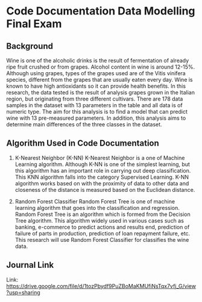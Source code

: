 # Code Documentation Data Modelling Final Exam
## Background
Wine is one of the alcoholic drinks is the result of fermentation of already ripe fruit crushed or from grapes. 
Alcohol content in wine is around 12-15%. 
Although using grapes, types of the grapes used are of the Vitis vinifera species, different from the grapes that are usually eaten every day. 
Wine is known to have high antioxidants so it can provide health benefits.
In this research, the data tested is the result of analysis grapes grown in the Italian region, but originating from three different cultivars. 
There are 178 data samples in the dataset with 13 parameters in the table and all data is of numeric type.
The aim for this analysis is to find a model that can predict wine with 13 pre-measured parameters.
In addition, this analysis aims to determine main differences of the three classes in the dataset.

## Algorithm Used in Code Documentation
1. K-Nearest Neighbor (K-NN)
K-Nearest Neighbor is a one of Machine Learning algorithm.
Although K-NN is one of the simplest learning, but this algorithm has an important role in carrying out deep classification.
This KNN algorithm falls into the category Supervised Learning.
K-NN algorithm works based on with the proximity of data to other data and closeness of the distance is measured based on the Euclidean distance.

3. Random Forest Classifier
Random Forest Tree is one of machine learning algorithm that goes into the classification and regression.
Random Forest Tree is an algorithm which is formed from the Decision Tree algorithm.
This algorithm widely used in various cases such as banking, e-commerce to predict actions and results end, prediction of failure of parts in production, prediction of loan repayment failure, etc.
This research will use Random Forest Classifier for classifies the wine data.

## Journal Link
Link: https://drive.google.com/file/d/1tozPbydf9PuZBoMaKMUfiNsTqx7vfj_G/view?usp=sharing 
